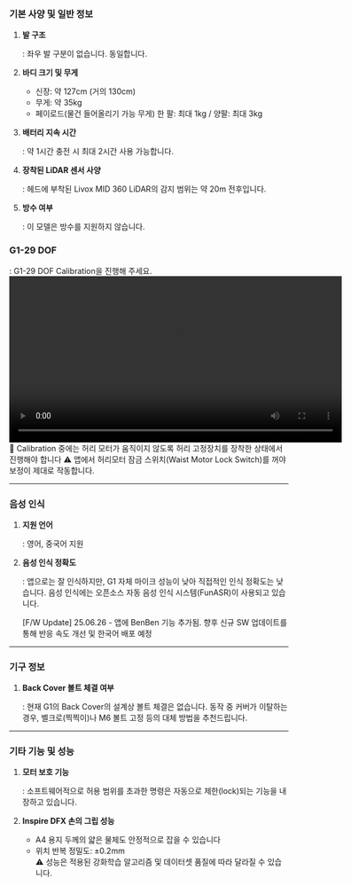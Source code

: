 ### 기본 사양 및 일반 정보
1. **발 구조**  

    : 좌우 발 구분이 없습니다. 동일합니다.

2. **바디 크기 및 무게**
    - 신장: 약 127cm (거의 130cm)
    - 무게: 약 35kg
    - 페이로드(물건 들어올리기 가능 무게) 한 팔: 최대 1kg / 양팔: 최대 3kg

3. **배터리 지속 시간**  

    : 약 1시간 충전 시 최대 2시간 사용 가능합니다.

4. **장착된 LiDAR 센서 사양**  

    : 헤드에 부착된 Livox MID 360 LiDAR의 감지 범위는 약 20m 전후입니다.

5. **방수 여부**  

    : 이 모델은 방수를 지원하지 않습니다.

### G1-29 DOF
: G1-29 DOF Calibration을 진행해 주세요.  
<video width="600" controls>
  <source src="https://www.unitree.com/images/79d7c4a04e484ae8a3ff3a6e378f02fe.mp4" type="video/mp4">
</video>
🚨 Calibration 중에는 허리 모터가 움직이지 않도록 허리 고정장치를 장착한 상태에서 진행해야 합니다
⚠️ 앱에서 허리모터 잠금 스위치(Waist Motor Lock Switch)를 꺼야 보정이 제대로 작동합니다. 

---

### 음성 인식
1. **지원 언어**  

    : 영어, 중국어 지원

2. **음성 인식 정확도**  
    
    : 앱으로는 잘 인식하지만, G1 자체 마이크 성능이 낮아 직접적인 인식 정확도는 낮습니다. 음성 인식에는 오픈소스 자동 음성 인식 시스템(FunASR)이 사용되고 있습니다. 

    [F/W Update] 25.06.26 - 앱에 BenBen 기능 추가됨. 향후 신규 SW 업데이트를 통해 반응 속도 개선 및 한국어 배포 예정

---

### 기구 정보
1. **Back Cover 볼트 체결 여부**  

    : 현재 G1의 Back Cover의 설계상 볼트 체결은 없습니다. 동작 중 커버가 이탈하는 경우, 벨크로(찍찍이)나 M6 볼트 고정 등의 대체 방법을 추천드립니다. 

---

### 기타 기능 및 성능
1. **모터 보호 기능**  

    : 소프트웨어적으로 허용 범위를 초과한 명령은 자동으로 제한(lock)되는 기능을 내장하고 있습니다.

2. **Inspire DFX 손의 그립 성능**
    - A4 용지 두께의 얇은 물체도 안정적으로 잡을 수 있습니다
    - 위치 반복 정밀도: ±0.2mm  
    ⚠️ 성능은 적용된 강화학습 알고리즘 및 데이터셋 품질에 따라 달라질 수 있습니다.